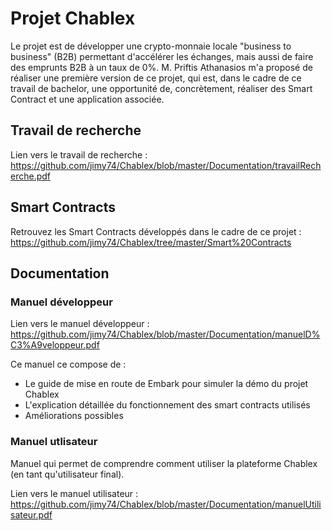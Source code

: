 <h1>Projet Chablex</h1>

Le projet est de développer une crypto-monnaie locale "business to business" (B2B) permettant d'accélérer les échanges, mais aussi de faire des emprunts B2B à un taux de 0%.
M. Priftis Athanasios m'a proposé de réaliser une première version de ce projet, qui est, dans le cadre de ce travail de bachelor, une opportunité de, concrètement, réaliser des Smart Contract et une application associée.

<h2>Travail de recherche</h2>

Lien vers le travail de recherche :
https://github.com/jimy74/Chablex/blob/master/Documentation/travailRecherche.pdf

<h2>Smart Contracts</h2>

Retrouvez les Smart Contracts développés dans le cadre de ce projet : 
https://github.com/jimy74/Chablex/tree/master/Smart%20Contracts

<h2>Documentation</h2>

<h3>Manuel développeur</h3>

Lien vers le manuel développeur : 
https://github.com/jimy74/Chablex/blob/master/Documentation/manuelD%C3%A9veloppeur.pdf

Ce manuel ce compose de :

- Le guide de mise en route de Embark pour simuler la démo du projet Chablex
- L'explication détaillée du fonctionnement des smart contracts utilisés
- Améliorations possibles 

<h3>Manuel utlisateur</h3>

Manuel qui permet de comprendre comment utiliser la plateforme Chablex (en tant qu'utilisateur final).

Lien vers le manuel utilisateur : 
https://github.com/jimy74/Chablex/blob/master/Documentation/manuelUtilisateur.pdf
